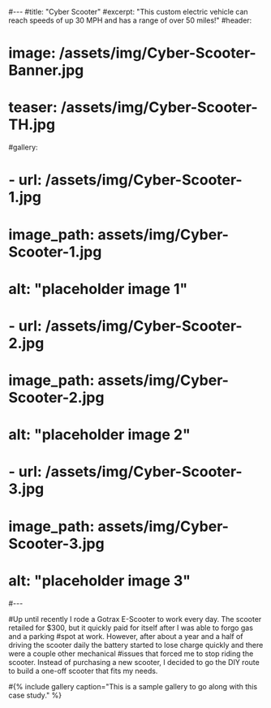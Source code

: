 #---
#title: "Cyber Scooter"
#excerpt: "This custom electric vehicle can reach speeds of up 30 MPH and has a range of over 50 miles!"
#header:
#  image: /assets/img/Cyber-Scooter-Banner.jpg
#  teaser: /assets/img/Cyber-Scooter-TH.jpg
#gallery:
#  - url: /assets/img/Cyber-Scooter-1.jpg
#    image_path: assets/img/Cyber-Scooter-1.jpg
#    alt: "placeholder image 1"
#  - url: /assets/img/Cyber-Scooter-2.jpg
#    image_path: assets/img/Cyber-Scooter-2.jpg
#    alt: "placeholder image 2"
#  - url: /assets/img/Cyber-Scooter-3.jpg
#    image_path: assets/img/Cyber-Scooter-3.jpg
#    alt: "placeholder image 3"
#---

#Up until recently I rode a Gotrax E-Scooter to work every day. The scooter retailed for $300, but it quickly paid for itself after I was able to forgo gas and a parking #spot at work. However, after about a year and a half of driving the scooter daily the battery started to lose charge quickly and there were a couple other mechanical #issues that forced me to stop riding the scooter. Instead of purchasing a new scooter, I decided to go the DIY route to build a one-off scooter that fits my needs.

#{% include gallery caption="This is a sample gallery to go along with this case study." %}
